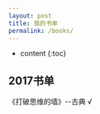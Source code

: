 ```yaml
---
layout: post
title: 我的书单
permalink: /books/
---
```


* content
{:toc}


2017书单
-----------------------------------------------------------------


《打破思维的墙》--古典 √
